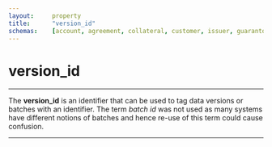 ```yaml
---
layout:		property
title:		"version_id"
schemas:	[account, agreement, collateral, customer, issuer, guarantor, derivative_cash_flow, derivative, exchange_rate, loan_cash_flow, loan_transaction, loan, security, adjustment, curve, risk_rating]
---
```


# version_id

---

The **version_id** is an identifier that can be used to tag data versions or batches with an identifier. The term *batch id* was not used as many systems have different notions of batches and hence re-use of this term could cause confusion.

---

